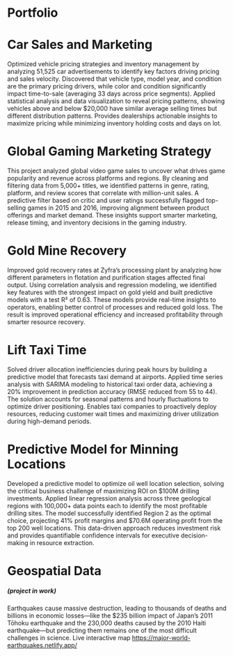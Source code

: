 # Portfolio 

# Car Sales and Marketing

Optimized vehicle pricing strategies and inventory management by analyzing 51,525 car advertisements to identify key factors driving pricing and sales velocity. Discovered that vehicle type, model year, and condition are the primary pricing drivers, while color and condition significantly impact time-to-sale (averaging 33 days across price segments). Applied statistical analysis and data visualization to reveal pricing patterns, showing vehicles above and below $20,000 have similar average selling times but different distribution patterns. Provides dealerships actionable insights to maximize pricing while minimizing inventory holding costs and days on lot.

# Global Gaming Marketing Strategy

This project analyzed global video game sales to uncover what drives game popularity and revenue across platforms and regions. By cleaning and filtering data from 5,000+ titles, we identified patterns in genre, rating, platform, and review scores that correlate with million-unit sales. A predictive filter based on critic and user ratings successfully flagged top-selling games in 2015 and 2016, improving alignment between product offerings and market demand. These insights support smarter marketing, release timing, and inventory decisions in the gaming industry.

# Gold Mine Recovery 

Improved gold recovery rates at Zyfra’s processing plant by analyzing how different parameters in flotation and purification stages affected final output. Using correlation analysis and regression modeling, we identified key features with the strongest impact on gold yield and built predictive models with a test R² of 0.63. These models provide real-time insights to operators, enabling better control of processes and reduced gold loss. The result is improved operational efficiency and increased profitability through smarter resource recovery.

# Lift Taxi Time

Solved driver allocation inefficiencies during peak hours by building a predictive model that forecasts taxi demand at airports. Applied time series analysis with SARIMA modeling to historical taxi order data, achieving a 20% improvement in prediction accuracy (RMSE reduced from 55 to 44). The solution accounts for seasonal patterns and hourly fluctuations to optimize driver positioning. Enables taxi companies to proactively deploy resources, reducing customer wait times and maximizing driver utilization during high-demand periods.

# Predictive Model for Minning Locations

Developed a predictive model to optimize oil well location selection, solving the critical business challenge of maximizing ROI on $100M drilling investments. Applied linear regression analysis across three geological regions with 100,000+ data points each to identify the most profitable drilling sites. The model successfully identified Region 2 as the optimal choice, projecting 41% profit margins and $70.6M operating profit from the top 200 well locations. This data-driven approach reduces investment risk and provides quantifiable confidence intervals for executive decision-making in resource extraction.

# Geospatial Data 
##### (project in work)
Earthquakes cause massive destruction, leading to thousands of deaths and billions in economic losses—like the $235 billion impact of Japan’s 2011 Tōhoku earthquake and the 230,000 deaths caused by the 2010 Haiti earthquake—but predicting them remains one of the most difficult challenges in science.
Live interactive map
https://major-world-earthquakes.netlify.app/
